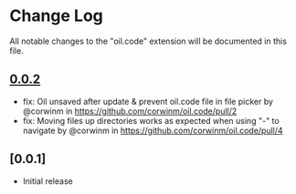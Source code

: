 # Change Log

All notable changes to the "oil.code" extension will be documented in this file.

## [0.0.2](https://github.com/corwinm/oil.code/compare/v0.0.1...v0.0.2)

- fix: Oil unsaved after update & prevent oil.code file in file picker by @corwinm in https://github.com/corwinm/oil.code/pull/2
- fix: Moving files up directories works as expected when using "-" to navigate by @corwinm in https://github.com/corwinm/oil.code/pull/4

## [0.0.1]

- Initial release
